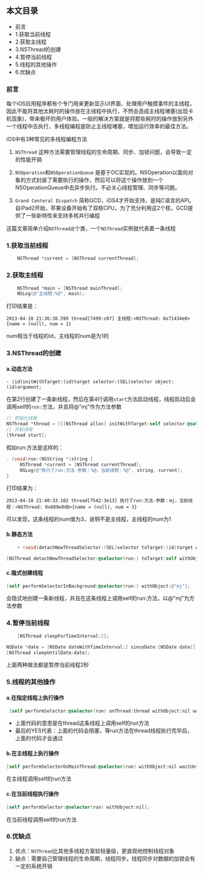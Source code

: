 ## 本文目录
* 前言
* 1.获取当前线程
* 2.获取主线程
* 3.NSThread的创建
* 4.暂停当前线程
* 5.线程的其他操作
* 6.优缺点

### 前言
每个iOS应用程序都有个专门用来更新显示UI界面、处理用户触摸事件的主线程，因此不能将其他太耗时的操作放在主线程中执行，不然会造成主线程堵塞(出现卡机现象)，带来极坏的用户体验。一般的解决方案就是将那些耗时的操作放到另外一个线程中去执行，多线程编程是防止主线程堵塞，增加运行效率的最佳方法。

iOS中有3种常见的多线程编程方法
1. `NSThread`
这种方法需要管理线程的生命周期、同步、加锁问题，会导致一定的性能开销

2. `NSOperation`和`NSOperationQueue`
是基于OC实现的。NSOperation以面向对象的方式封装了需要执行的操作，然后可以将这个操作放到一个NSOperationQueue中去异步执行。不必关心线程管理、同步等问题。

3. `Grand Centeral Dispatch`
简称GCD，iOS4才开始支持，是纯C语言的API。自iPad2开始，苹果设备开始有了双核CPU，为了充分利用这2个核，GCD提供了一些新特性来支持多核并行编程

这篇文章简单介绍`NSThread这`个类，一个`NSThread`实例就代表着一条线程

### 1.获取当前线程

```objective-c
    NSThread *current = [NSThread currentThread];
```

### 2.获取主线程
```objective-c
    NSThread *main = [NSThread mainThread];
    NSLog(@"主线程:%@", main);    
```

打印结果是：

    2013-04-18 21:36:38.599 thread[7499:c07] 主线程:<NSThread: 0x71434e0>{name = (null), num = 1}

num相当于线程的id，主线程的num是为1的

### 3.NSThread的创建
#### a.动态方法
    - (id)initWithTarget:(id)target selector:(SEL)selector object:(id)argument;

在第2行创建了一条新线程，然后在第4行调用`start`方法启动线程，线程启动后会调用self的`run:`方法，并且将@"mj"作为方法参数

```objective-c
// 初始化线程
NSThread *thread = [[[NSThread alloc] initWithTarget:self selector:@selector(run:) object:@"mj"] autorelease];
// 开启线程
[thread start];
```    

假如run:方法是这样的：

```objective-c
- (void)run:(NSString *)string {
     NSThread *current = [NSThread currentThread];
     NSLog(@"执行了run:方法-参数：%@，当前线程：%@", string, current);
}
```

打印结果为：

    2013-04-18 21:40:33.102 thread[7542:3e13] 执行了run:方法-参数：mj，当前线程：<NSThread: 0x889e8d0>{name = (null), num = 3}

可以发现，这条线程的num值为3，说明不是主线程，主线程的num为1

#### b.静态方法
```objective-c
    + (void)detachNewThreadSelector:(SEL)selector toTarget:(id)target withObject:(id)argument;
```

```objective-c
[NSThread detachNewThreadSelector:@selector(run:) toTarget:self withObject:@"mj"];
```

#### c.隐式创建线程
```objective-c
[self performSelectorInBackground:@selector(run:) withObject:@"mj"];
```
会隐式地创建一条新线程，并且在这条线程上调用self的run:方法，以@"mj"为方法参数

### 4.暂停当前线程

```objective-c
    [NSThread sleepForTimeInterval:2];
```

```objective-c
NSDate *date = [NSDate dateWithTimeInterval:2 sinceDate:[NSDate date]];  
[NSThread sleepUntilDate:date];
```

上面两种做法都是暂停当前线程2秒

### 5.线程的其他操作
#### a.在指定线程上执行操作

```objective-c
 [self performSelector:@selector(run) onThread:thread withObject:nil waitUntilDone:YES];
```

* 上面代码的意思是在thread这条线程上调用self的run方法
* 最后的YES代表：上面的代码会阻塞，等run方法在thread线程执行完毕后，上面的代码才会通过

#### b.在主线程上执行操作

```objective-c
[self performSelectorOnMainThread:@selector(run) withObject:nil waitUntilDone:YES];  
```

在主线程调用self的run方法

#### c.在当前线程执行操作

```objective-c
[self performSelector:@selector(run) withObject:nil];
```
在当前线程调用self的run方法

### 6.优缺点
1. 优点：`NSThread`比其他多线程方案较轻量级，更直观地控制线程对象
2. 缺点：需要自己管理线程的生命周期，线程同步。线程同步对数据的加锁会有一定的系统开销
